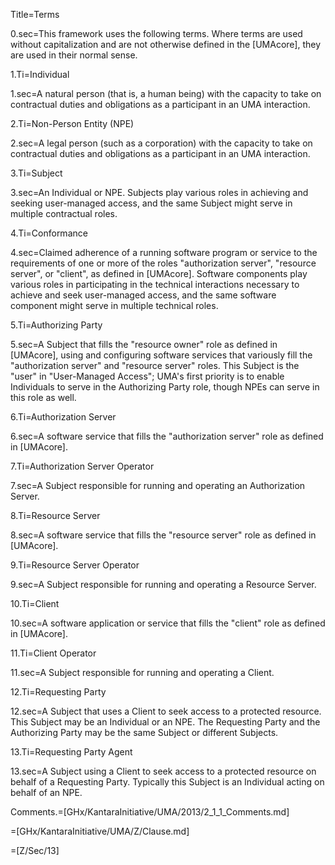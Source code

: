 Title=Terms

0.sec=This framework uses the following terms. Where terms are used without capitalization and are not otherwise defined in the [UMAcore], they are used in their normal sense.

1.Ti=Individual

1.sec=A natural person (that is, a human being) with the capacity to take on contractual duties and obligations as a participant in an UMA interaction. 

2.Ti=Non-Person Entity (NPE)

2.sec=A legal person (such as a corporation) with the capacity to take on contractual duties and obligations as a participant in an UMA interaction. 

3.Ti=Subject

3.sec=An Individual or NPE. Subjects play various roles in achieving and seeking user-managed access, and the same Subject might serve in multiple contractual roles. 

4.Ti=Conformance

4.sec=Claimed adherence of a running software program or service to the requirements of one or more of the roles "authorization server", "resource server", or "client", as defined in [UMAcore]. Software components play various roles in participating in the technical interactions necessary to achieve and seek user-managed access, and the same software component might serve in multiple technical roles. 

5.Ti=Authorizing Party

5.sec=A Subject that fills the "resource owner" role as defined in [UMAcore], using and configuring software services that variously fill the "authorization server" and "resource server" roles. This Subject is the "user" in "User-Managed Access"; UMA's first priority is to enable Individuals to serve in the Authorizing Party role, though NPEs can serve in this role as well. 

6.Ti=Authorization Server

6.sec=A software service that fills the "authorization server" role as defined in [UMAcore]. 

7.Ti=Authorization Server Operator

7.sec=A Subject responsible for running and operating an Authorization Server. 

8.Ti=Resource Server

8.sec=A software service that fills the "resource server" role as defined in [UMAcore]. 

9.Ti=Resource Server Operator

9.sec=A Subject responsible for running and operating a Resource Server. 

10.Ti=Client

10.sec=A software application or service that fills the "client" role as defined in [UMAcore]. 

11.Ti=Client Operator

11.sec=A Subject responsible for running and operating a Client. 

12.Ti=Requesting Party

12.sec=A Subject that uses a Client to seek access to a protected resource. This Subject may be an Individual or an NPE. The Requesting Party and the Authorizing Party may be the same Subject or different Subjects. 

13.Ti=Requesting Party Agent

13.sec=A Subject using a Client to seek access to a protected resource on behalf of a Requesting Party. Typically this Subject is an Individual acting on behalf of an NPE. 


Comments.=[GHx/KantaraInitiative/UMA/2013/2_1_1_Comments.md]

=[GHx/KantaraInitiative/UMA/Z/Clause.md]

=[Z/Sec/13]
